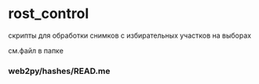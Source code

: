 # rost_control
скрипты для обработки снимков с избирательных участков на выборах

см.файл в папке

### web2py/hashes/READ.me

